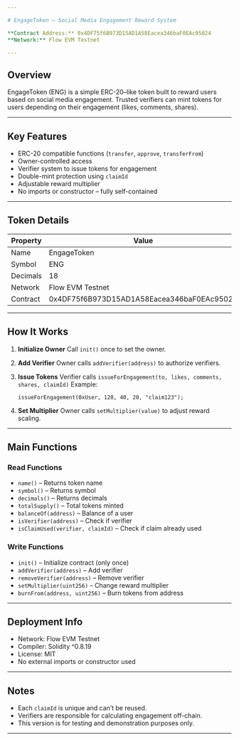 ```yaml
---

# EngageToken – Social Media Engagement Reward System

**Contract Address:** 0x4DF75f6B973D15AD1A58Eacea346baF0EAc95024
**Network:** Flow EVM Testnet

---
```


## Overview

EngageToken (ENG) is a simple ERC-20–like token built to reward users based on social media engagement.
Trusted verifiers can mint tokens for users depending on their engagement (likes, comments, shares).

---

## Key Features

* ERC-20 compatible functions (`transfer`, `approve`, `transferFrom`)
* Owner-controlled access
* Verifier system to issue tokens for engagement
* Double-mint protection using `claimId`
* Adjustable reward multiplier
* No imports or constructor – fully self-contained

---

## Token Details

| Property | Value                                      |
| -------- | ------------------------------------------ |
| Name     | EngageToken                                |
| Symbol   | ENG                                        |
| Decimals | 18                                         |
| Network  | Flow EVM Testnet                           |
| Contract | 0x4DF75f6B973D15AD1A58Eacea346baF0EAc95024 |

---

## How It Works

1. **Initialize Owner**
   Call `init()` once to set the owner.

2. **Add Verifier**
   Owner calls `addVerifier(address)` to authorize verifiers.

3. **Issue Tokens**
   Verifier calls `issueForEngagement(to, likes, comments, shares, claimId)`
   Example:

   ```
   issueForEngagement(0xUser, 120, 40, 20, "claim123");
   ```

4. **Set Multiplier**
   Owner calls `setMultiplier(value)` to adjust reward scaling.

---

## Main Functions

### Read Functions

* `name()` – Returns token name
* `symbol()` – Returns symbol
* `decimals()` – Returns decimals
* `totalSupply()` – Total tokens minted
* `balanceOf(address)` – Balance of a user
* `isVerifier(address)` – Check if verifier
* `isClaimUsed(verifier, claimId)` – Check if claim already used

### Write Functions

* `init()` – Initialize contract (only once)
* `addVerifier(address)` – Add verifier
* `removeVerifier(address)` – Remove verifier
* `setMultiplier(uint256)` – Change reward multiplier
* `burnFrom(address, uint256)` – Burn tokens from address

---

## Deployment Info

* Network: Flow EVM Testnet
* Compiler: Solidity ^0.8.19
* License: MIT
* No external imports or constructor used

---

## Notes

* Each `claimId` is unique and can’t be reused.
* Verifiers are responsible for calculating engagement off-chain.
* This version is for testing and demonstration purposes only.

---


